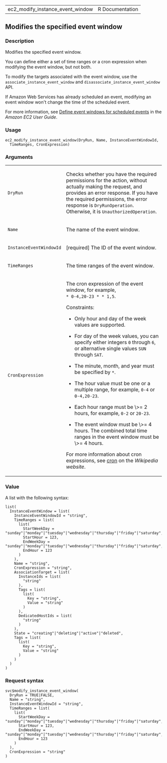 <table style="width: 100%;">
<tbody>
<tr class="odd">
<td>ec2_modify_instance_event_window</td>
<td style="text-align: right;">R Documentation</td>
</tr>
</tbody>
</table>

## Modifies the specified event window

### Description

Modifies the specified event window.

You can define either a set of time ranges or a cron expression when
modifying the event window, but not both.

To modify the targets associated with the event window, use the
`associate_instance_event_window` and
`disassociate_instance_event_window` API.

If Amazon Web Services has already scheduled an event, modifying an
event window won't change the time of the scheduled event.

For more information, see [Define event windows for scheduled
events](https://docs.aws.amazon.com/AWSEC2/latest/UserGuide/event-windows.html)
in the *Amazon EC2 User Guide*.

### Usage

    ec2_modify_instance_event_window(DryRun, Name, InstanceEventWindowId,
      TimeRanges, CronExpression)

### Arguments

<table>
<colgroup>
<col style="width: 35%" />
<col style="width: 65%" />
</colgroup>
<tbody>
<tr class="odd">
<td><code
id="ec2_modify_instance_event_window_:_DryRun">DryRun</code></td>
<td><p>Checks whether you have the required permissions for the action,
without actually making the request, and provides an error response. If
you have the required permissions, the error response is
<code>DryRunOperation</code>. Otherwise, it is
<code>UnauthorizedOperation</code>.</p></td>
</tr>
<tr class="even">
<td><code id="ec2_modify_instance_event_window_:_Name">Name</code></td>
<td><p>The name of the event window.</p></td>
</tr>
<tr class="odd">
<td><code
id="ec2_modify_instance_event_window_:_InstanceEventWindowId">InstanceEventWindowId</code></td>
<td><p>[required] The ID of the event window.</p></td>
</tr>
<tr class="even">
<td><code
id="ec2_modify_instance_event_window_:_TimeRanges">TimeRanges</code></td>
<td><p>The time ranges of the event window.</p></td>
</tr>
<tr class="odd">
<td><code
id="ec2_modify_instance_event_window_:_CronExpression">CronExpression</code></td>
<td><p>The cron expression of the event window, for example, <code
style="white-space: pre;">⁠* 0-4,20-23 * * 1,5⁠</code>.</p>
<p>Constraints:</p>
<ul>
<li><p>Only hour and day of the week values are supported.</p></li>
<li><p>For day of the week values, you can specify either integers
<code>0</code> through <code>6</code>, or alternative single values
<code>SUN</code> through <code>SAT</code>.</p></li>
<li><p>The minute, month, and year must be specified by
<code>*</code>.</p></li>
<li><p>The hour value must be one or a multiple range, for example,
<code>0-4</code> or <code
style="white-space: pre;">⁠0-4,20-23⁠</code>.</p></li>
<li><p>Each hour range must be \&gt;= 2 hours, for example,
<code>0-2</code> or <code>20-23</code>.</p></li>
<li><p>The event window must be \&gt;= 4 hours. The combined total time
ranges in the event window must be \&gt;= 4 hours.</p></li>
</ul>
<p>For more information about cron expressions, see <a
href="https://en.wikipedia.org/wiki/Cron">cron</a> on the <em>Wikipedia
website</em>.</p></td>
</tr>
</tbody>
</table>

### Value

A list with the following syntax:

    list(
      InstanceEventWindow = list(
        InstanceEventWindowId = "string",
        TimeRanges = list(
          list(
            StartWeekDay = "sunday"|"monday"|"tuesday"|"wednesday"|"thursday"|"friday"|"saturday",
            StartHour = 123,
            EndWeekDay = "sunday"|"monday"|"tuesday"|"wednesday"|"thursday"|"friday"|"saturday",
            EndHour = 123
          )
        ),
        Name = "string",
        CronExpression = "string",
        AssociationTarget = list(
          InstanceIds = list(
            "string"
          ),
          Tags = list(
            list(
              Key = "string",
              Value = "string"
            )
          ),
          DedicatedHostIds = list(
            "string"
          )
        ),
        State = "creating"|"deleting"|"active"|"deleted",
        Tags = list(
          list(
            Key = "string",
            Value = "string"
          )
        )
      )
    )

### Request syntax

    svc$modify_instance_event_window(
      DryRun = TRUE|FALSE,
      Name = "string",
      InstanceEventWindowId = "string",
      TimeRanges = list(
        list(
          StartWeekDay = "sunday"|"monday"|"tuesday"|"wednesday"|"thursday"|"friday"|"saturday",
          StartHour = 123,
          EndWeekDay = "sunday"|"monday"|"tuesday"|"wednesday"|"thursday"|"friday"|"saturday",
          EndHour = 123
        )
      ),
      CronExpression = "string"
    )
